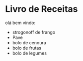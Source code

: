 # Livro de Receitas

olá bem vindo:

- strogonoff de frango
- Pave
- bolo de cenoura
- bolo de frutas
- bolo de legumes
